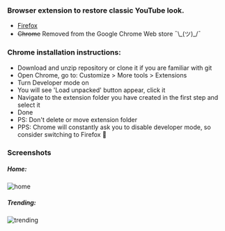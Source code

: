 ### Browser extension to restore classic YouTube look.
- [Firefox](https://addons.mozilla.org/en-US/firefox/addon/youtube-classic)
- ~~Chrome~~ Removed from the Google Chrome Web store ¯\\_(ツ)\_/¯

### Chrome installation instructions:
- Download and unzip repository or clone it if you are familiar with git
- Open Chrome, go to: Customize > More tools > Extensions
- Turn Developer mode on
- You will see 'Load unpacked' button appear, click it
- Navigate to the extension folder you have created in the first step and select it
- Done
- PS: Don't delete or move extension folder
- PPS: Chrome will constantly ask you to disable developer mode, so consider switching to Firefox 🦊

### Screenshots
##### Home:
![home](screenshots/home.png)

##### Trending:
![trending](screenshots/trending.png)
